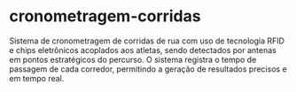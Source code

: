 # cronometragem-corridas
Sistema de cronometragem de corridas de rua com uso de tecnologia RFID e chips eletrônicos acoplados aos atletas, sendo detectados por antenas em pontos estratégicos do percurso. O sistema registra o tempo de passagem de cada corredor, permitindo a geração de resultados precisos e em tempo real.
